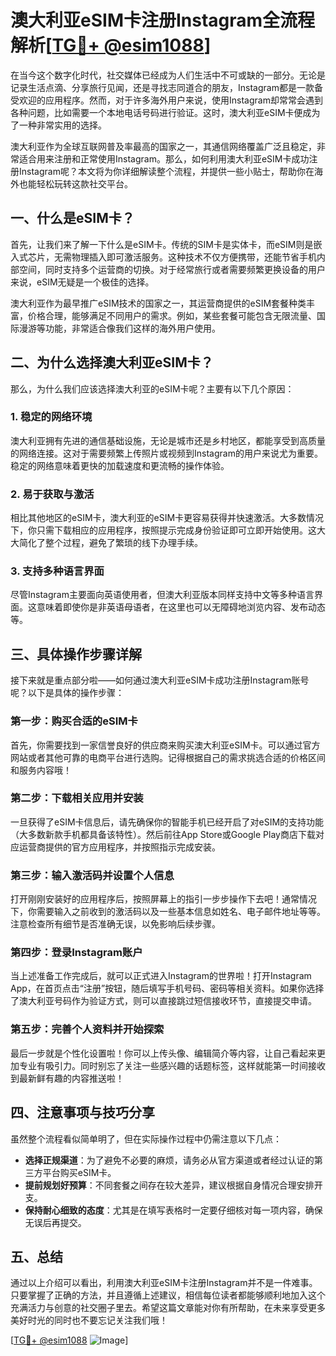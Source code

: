 # 澳大利亚eSIM卡注册Instagram全流程解析[[TG💪+ @esim1088](https://t.me/s/esim1088)]

在当今这个数字化时代，社交媒体已经成为人们生活中不可或缺的一部分。无论是记录生活点滴、分享旅行见闻，还是寻找志同道合的朋友，Instagram都是一款备受欢迎的应用程序。然而，对于许多海外用户来说，使用Instagram却常常会遇到各种问题，比如需要一个本地电话号码进行验证。这时，澳大利亚eSIM卡便成为了一种非常实用的选择。

澳大利亚作为全球互联网普及率最高的国家之一，其通信网络覆盖广泛且稳定，非常适合用来注册和正常使用Instagram。那么，如何利用澳大利亚eSIM卡成功注册Instagram呢？本文将为你详细解读整个流程，并提供一些小贴士，帮助你在海外也能轻松玩转这款社交平台。

## 一、什么是eSIM卡？

首先，让我们来了解一下什么是eSIM卡。传统的SIM卡是实体卡，而eSIM则是嵌入式芯片，无需物理插入即可激活服务。这种技术不仅方便携带，还能节省手机内部空间，同时支持多个运营商的切换。对于经常旅行或者需要频繁更换设备的用户来说，eSIM无疑是一个极佳的选择。

澳大利亚作为最早推广eSIM技术的国家之一，其运营商提供的eSIM套餐种类丰富，价格合理，能够满足不同用户的需求。例如，某些套餐可能包含无限流量、国际漫游等功能，非常适合像我们这样的海外用户使用。

## 二、为什么选择澳大利亚eSIM卡？

那么，为什么我们应该选择澳大利亚的eSIM卡呢？主要有以下几个原因：

### 1. 稳定的网络环境

澳大利亚拥有先进的通信基础设施，无论是城市还是乡村地区，都能享受到高质量的网络连接。这对于需要频繁上传照片或视频到Instagram的用户来说尤为重要。稳定的网络意味着更快的加载速度和更流畅的操作体验。

### 2. 易于获取与激活

相比其他地区的eSIM卡，澳大利亚的eSIM卡更容易获得并快速激活。大多数情况下，你只需下载相应的应用程序，按照提示完成身份验证即可立即开始使用。这大大简化了整个过程，避免了繁琐的线下办理手续。

### 3. 支持多种语言界面

尽管Instagram主要面向英语使用者，但澳大利亚版本同样支持中文等多种语言界面。这意味着即使你是非英语母语者，在这里也可以无障碍地浏览内容、发布动态等。

## 三、具体操作步骤详解

接下来就是重点部分啦——如何通过澳大利亚eSIM卡成功注册Instagram账号呢？以下是具体的操作步骤：

### 第一步：购买合适的eSIM卡

首先，你需要找到一家信誉良好的供应商来购买澳大利亚eSIM卡。可以通过官方网站或者其他可靠的电商平台进行选购。记得根据自己的需求挑选合适的价格区间和服务内容哦！

### 第二步：下载相关应用并安装

一旦获得了eSIM卡信息后，请先确保你的智能手机已经开启了对eSIM的支持功能（大多数新款手机都具备该特性）。然后前往App Store或Google Play商店下载对应运营商提供的官方应用程序，并按照指示完成安装。

### 第三步：输入激活码并设置个人信息

打开刚刚安装好的应用程序后，按照屏幕上的指引一步步操作下去吧！通常情况下，你需要输入之前收到的激活码以及一些基本信息如姓名、电子邮件地址等等。注意检查所有细节是否准确无误，以免影响后续步骤。

### 第四步：登录Instagram账户

当上述准备工作完成后，就可以正式进入Instagram的世界啦！打开Instagram App，在首页点击“注册”按钮，随后填写手机号码、密码等相关资料。如果你选择了澳大利亚号码作为验证方式，则可以直接跳过短信接收环节，直接提交申请。

### 第五步：完善个人资料并开始探索

最后一步就是个性化设置啦！你可以上传头像、编辑简介等内容，让自己看起来更加专业有吸引力。同时别忘了关注一些感兴趣的话题标签，这样就能第一时间接收到最新鲜有趣的内容推送啦！

## 四、注意事项与技巧分享

虽然整个流程看似简单明了，但在实际操作过程中仍需注意以下几点：

- **选择正规渠道**：为了避免不必要的麻烦，请务必从官方渠道或者经过认证的第三方平台购买eSIM卡。
- **提前规划好预算**：不同套餐之间存在较大差异，建议根据自身情况合理安排开支。
- **保持耐心细致的态度**：尤其是在填写表格时一定要仔细核对每一项内容，确保无误后再提交。

## 五、总结

通过以上介绍可以看出，利用澳大利亚eSIM卡注册Instagram并不是一件难事。只要掌握了正确的方法，并且遵循上述建议，相信每位读者都能够顺利地加入这个充满活力与创意的社交圈子里去。希望这篇文章能对你有所帮助，在未来享受更多美好时光的同时也不要忘记关注我们哦！

[[TG💪+ @esim1088](https://t.me/s/esim1088) ![Image](https://i.postimg.cc/4NQfJmqS/Snipaste-2025-05-13-00-14-12.png)]